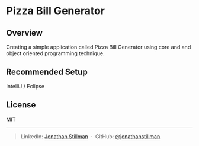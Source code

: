 # Pizza Bill Generator

## Overview
Creating a simple application called Pizza Bill Generator using core and and object oriented programming technique.

## Recommended Setup
IntelliJ / Eclipse

## License

MIT

---

> LinkedIn: [Jonathan Stillman](https://www.linkedin.com/in/jonathanstillman1/) &nbsp;&middot;&nbsp;
> GitHub: [@jonathanstillman](https://github.com/JonathanStillman)
